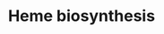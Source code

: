 ---
annotations:
- id: PW:0000218
  parent: regulatory pathway
  type: Pathway Ontology
  value: heme biosynthetic pathway
authors:
- Kdahlquist
- MaintBot
- Thomas
- Mills42
- Christine Chichester
- Egonw
- Mkutmon
- Eweitz
- Khanspers
citedin: ''
communities: []
description: 'The enzymatic process that produces heme is properly called porphyrin
  synthesis, as all the intermediates are tetrapyrroles that are chemically classified
  are porphyrins. The process is highly conserved across biology. In humans, this
  pathway serves almost exclusively to form heme. In other species, it also produces
  similar substances such as cobalamin (vitamin B12).  The pathway is initiated by
  the synthesis of D-Aminolevulinic acid (dALA or δALA) from the amino acid glycine
  and succinyl-CoA from the citric acid cycle (Krebs cycle). The rate-limiting enzyme
  responsible for this reaction, ALA synthase, is strictly regulated by intracellular
  iron levels and heme concentration. A low-iron level, e.g., in iron deficiency,
  leads to decreased porphyrin synthesis, which prevents accumulation of the toxic
  intermediates. This mechanism is of therapeutic importance: infusion of heme arginate
  or hematin can abort attacks of porphyria in patients with an inborn error of metabolism
  of this process, by reducing transcription of ALA synthase.  The organs mainly involved
  in heme synthesis are the liver and the bone marrow, although every cell requires
  heme to function properly. Heme is seen as an intermediate molecule in catabolism
  of haemoglobin in the process of bilirubin metabolism.  Based on Glycolysis and
  Gluconeogenesis Pathways at SGD and on Kruckeberg, AL and Dickinson, JR (2004) Carbon
  Metabolism in The Metabolism and Molecular Physiology of Saccharomyces cerevisiae,
  Dickinson, JR and Schweizer, M, eds, CRC Press.  Description source: [Wikipedia](http://en.wikipedia.org/wiki/Heme).'
last-edited: 2025-09-07
ndex: null
organisms:
- Saccharomyces cerevisiae
redirect_from:
- /index.php/Pathway:WP102
- /instance/WP102
- /instance/WP102_r140522
revision: r140522
schema-jsonld:
- '@context': https://schema.org/
  '@id': https://wikipathways.github.io/pathways/WP102.html
  '@type': Dataset
  creator:
    '@type': Organization
    name: WikiPathways
  description: 'The enzymatic process that produces heme is properly called porphyrin
    synthesis, as all the intermediates are tetrapyrroles that are chemically classified
    are porphyrins. The process is highly conserved across biology. In humans, this
    pathway serves almost exclusively to form heme. In other species, it also produces
    similar substances such as cobalamin (vitamin B12).  The pathway is initiated
    by the synthesis of D-Aminolevulinic acid (dALA or δALA) from the amino acid glycine
    and succinyl-CoA from the citric acid cycle (Krebs cycle). The rate-limiting enzyme
    responsible for this reaction, ALA synthase, is strictly regulated by intracellular
    iron levels and heme concentration. A low-iron level, e.g., in iron deficiency,
    leads to decreased porphyrin synthesis, which prevents accumulation of the toxic
    intermediates. This mechanism is of therapeutic importance: infusion of heme arginate
    or hematin can abort attacks of porphyria in patients with an inborn error of
    metabolism of this process, by reducing transcription of ALA synthase.  The organs
    mainly involved in heme synthesis are the liver and the bone marrow, although
    every cell requires heme to function properly. Heme is seen as an intermediate
    molecule in catabolism of haemoglobin in the process of bilirubin metabolism.  Based
    on Glycolysis and Gluconeogenesis Pathways at SGD and on Kruckeberg, AL and Dickinson,
    JR (2004) Carbon Metabolism in The Metabolism and Molecular Physiology of Saccharomyces
    cerevisiae, Dickinson, JR and Schweizer, M, eds, CRC Press.  Description source:
    [Wikipedia](http://en.wikipedia.org/wiki/Heme).'
  keywords:
  - CO₂
  - CoA
  - HEM1
  - HEM12
  - HEM13
  - HEM14
  - HEM15
  - HEM2
  - HEM3
  - HEM4
  - H⁺
  - H₂O₂
  - Iron(2+)
  - NH3
  - O₂
  - Porphobilinogen
  - Protoporphyrinogen IX
  - Water
  - coproporphyrinogen III
  - glycine
  - hydroxymethylbilane
  - porphobilinogen
  - protoheme
  - protoporphyrin IX
  - succinyl-CoA
  - uroporphyrinogen III
  license: CC0
  name: Heme biosynthesis
seo: CreativeWork
title: Heme biosynthesis
wpid: WP102
---